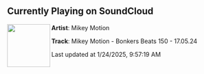 ## Currently Playing on SoundCloud

[<img align="left" width="100" src="https://i1.sndcdn.com/artworks-8yFYyoSjFDO564OO-ozGgfg-t500x500.jpg">](https://soundcloud.com/bonkers-rave/mikey-motion-bonkers-beats-150-170524)

**Artist**: Mikey Motion 

**Track**: Mikey Motion - Bonkers Beats 150 - 17.05.24

Last updated at 1/24/2025, 9:57:19 AM
